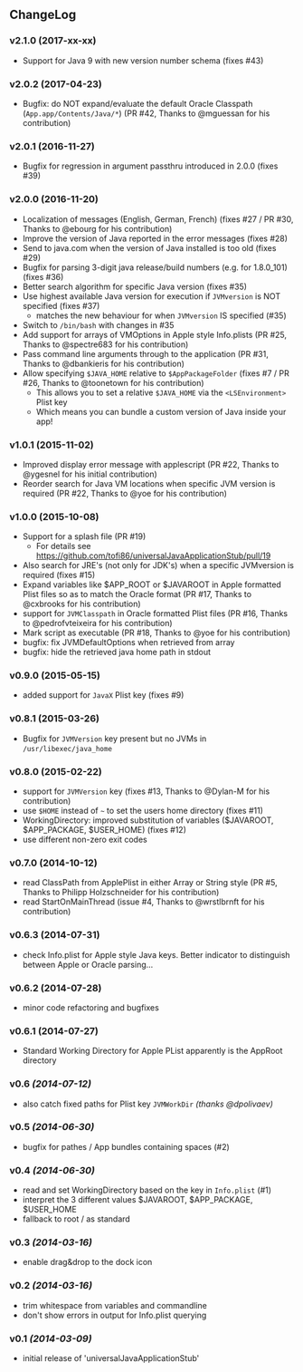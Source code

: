 ChangeLog
---------

### v2.1.0 (2017-xx-xx)
* Support for Java 9 with new version number schema (fixes #43)

### v2.0.2 (2017-04-23)
* Bugfix: do NOT expand/evaluate the default Oracle Classpath (`App.app/Contents/Java/*`) (PR #42, Thanks to @mguessan for his contribution)

### v2.0.1 (2016-11-27)
* Bugfix for regression in argument passthru introduced in 2.0.0 (fixes #39)

### v2.0.0 (2016-11-20)
* Localization of messages (English, German, French) (fixes #27 / PR #30, Thanks to @ebourg for his contribution)
* Improve the version of Java reported in the error messages (fixes #28)
* Send to java.com when the version of Java installed is too old (fixes #29)
* Bugfix for parsing 3-digit java release/build numbers (e.g. for 1.8.0_101) (fixes #36)
* Better search algorithm for specific Java version (fixes #35)
* Use highest available Java version for execution if `JVMversion` is NOT specified (fixes #37)
  * matches the new behaviour for when `JVMversion` IS specified (#35)
* Switch to `/bin/bash` with changes in #35
* Add support for arrays of VMOptions in Apple style Info.plists (PR #25, Thanks to @spectre683 for his contribution)
* Pass command line arguments through to the application (PR #31, Thanks to @dbankieris for his contribution)
* Allow specifying `$JAVA_HOME` relative to `$AppPackageFolder` (fixes #7 / PR #26, Thanks to @toonetown for his contribution)
  * This allows you to set a relative `$JAVA_HOME` via the `<LSEnvironment>` Plist key
  * Which means you can bundle a custom version of Java inside your app!

### v1.0.1 (2015-11-02)
* Improved display error message with applescript (PR #22, Thanks to @ygesnel for his initial contribution)
* Reorder search for Java VM locations when specific JVM version is required (PR #22, Thanks to @yoe for his contribution)

### v1.0.0 (2015-10-08)
* Support for a splash file (PR #19)
  * For details see https://github.com/tofi86/universalJavaApplicationStub/pull/19
* Also search for JRE's (not only for JDK's) when a specific JVMversion is required (fixes #15)
* Expand variables like $APP_ROOT or $JAVAROOT in Apple formatted Plist files so as to match the Oracle format  (PR #17, Thanks to @cxbrooks for his contribution)
* support for `JVMClasspath` in Oracle formatted Plist files (PR #16, Thanks to @pedrofvteixeira for his contribution)
* Mark script as executable (PR #18, Thanks to @yoe for his contribution)
* bugfix: fix JVMDefaultOptions when retrieved from array
* bugfix: hide the retrieved java home path in stdout

### v0.9.0 (2015-05-15)
* added support for `JavaX` Plist key (fixes #9)

### v0.8.1 (2015-03-26)
* Bugfix for `JVMVersion` key present but no JVMs in `/usr/libexec/java_home`

### v0.8.0 (2015-02-22)
* support for `JVMVersion` key (fixes #13, Thanks to @Dylan-M for his contribution)
* use `$HOME` instead of `~` to set the users home directory (fixes #11)
* WorkingDirectory: improved substitution of variables ($JAVAROOT, $APP_PACKAGE, $USER_HOME) (fixes #12)
* use different non-zero exit codes

### v0.7.0 (2014-10-12)
* read ClassPath from ApplePlist in either Array or String style (PR #5, Thanks to Philipp Holzschneider for his contribution)
* read StartOnMainThread (issue #4, Thanks to @wrstlbrnft for his contribution)

### v0.6.3 (2014-07-31)
* check Info.plist for Apple style Java keys. Better indicator to distinguish between Apple or Oracle parsing...

### v0.6.2 (2014-07-28)
* minor code refactoring and bugfixes

### v0.6.1 (2014-07-27)
* Standard Working Directory for Apple PList apparently is the AppRoot directory

### v0.6 *(2014-07-12)*
* also catch fixed paths for Plist key `JVMWorkDir` *(thanks @dpolivaev)*

### v0.5 *(2014-06-30)*
* bugfix for pathes / App bundles containing spaces (#2)

### v0.4 *(2014-06-30)*
* read and set WorkingDirectory based on the key in `Info.plist` (#1)
 * interpret the 3 different values $JAVAROOT, $APP_PACKAGE, $USER_HOME
 * fallback to root / as standard

### v0.3 *(2014-03-16)*
* enable drag&drop to the dock icon

### v0.2 *(2014-03-16)*
* trim whitespace from variables and commandline
* don't show errors in output for Info.plist querying

### v0.1 *(2014-03-09)*
* initial release of 'universalJavaApplicationStub'
